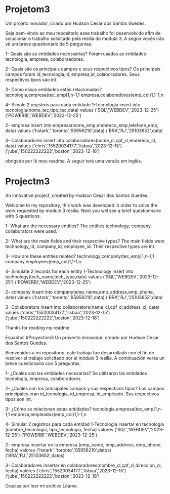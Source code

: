 # Projetom3
Um projeto inovador,  criado por Hudson Cesar dos Santos Guedes.

Seja bem-vindo ao meu repositorio esse trabalho foi desenvolvido afim de solucionar o trabalho solicitado pela resilia do modulo 3.
A seguir vocês irão vê um breve questionário de 5 perguntas.

1- Quais são as entidades necessárias?
Foram usadas as entidades tecnologia, empresa, colaboraadores.

2- Quais são os principais campos e seus respectivos tipos?
Os principais campos foram id_tecnologia,id_empresa,id_colaboradores.
Seus respectivos tipos são int.

3- Como essas entidades estão relacionadas?
tecnologia,empresa(tec_emp)1,n-1,1
empresa,colaboradores(emp_col)1,1-1,n

4- Simule 2 registros para cada entidade
1-Tecnologia
insert into tecnologia(nome_tec,tipo_tec,data)
values
('SQL','WEBDEV','2023-12-25')
('POWERBI','WEBDEV','2023-12-25')

2- empresa
insert into empresa(nome_emp,endereco_emp,telefone_emp, data)
values
('hstark',''toronto','95956210',data)
('BRA','RJ','25103652',data)

3- Colaboradores
insert into colaboradores(nome_cl,cpf_cl,endereco_cl, data)
values
('chris','15520034177','lisboa','2023-12-15')
('jube','150222222222','boston','2023-12-18')

obrigado por lê meu readme.
A seguir terá uma versão em inglês.


# Projectm3
An innovative project, created by Hudson Cesar dos Santos Guedes.

Welcome to my repository, this work was developed in order to solve the work requested by module 3 resilia.
Next you will see a brief questionnaire with 5 questions.

1- What are the necessary entities?
The entities technology, company, collaborators were used.

2- What are the main fields and their respective types?
The main fields were technology_id, company_id, employee_id.
Their respective types are int.

3- How are these entities related?
technology,company(tec_emp)1,n-1,1
company,employees(emp_col)1,1-1,n

4- Simulate 2 records for each entity
1-Technology
insert into technology(tech_name,tech_type,date)
values
('SQL','WEBDEV','2023-12-25')
('POWERBI','WEBDEV','2023-12-25')

2- company
insert into company(emp_name,emp_address,emp_phone, date)
values
('hstark',''toronto','95956210',data)
('BRA','RJ','25103652',data)

3- Collaborators
insert into collaborators(name_cl,cpf_cl,address_cl, date)
values
('chris','15520034177','lisboa','2023-12-15')
('jube','150222222222','boston','2023-12-18')

Thanks for reading my readme.

Espanhol
#Proyectom3
Un proyecto innovador, creado por Hudson Cesar dos Santos Guedes.

Bienvenidos a mi repositorio, este trabajo fue desarrollado con el fin de resolver el trabajo solicitado por el módulo 3 resilia.
A continuación verás un breve cuestionario con 5 preguntas.

1- ¿Cuáles son las entidades necesarias?
Se utilizaron las entidades tecnología, empresa, colaboradores.

2- ¿Cuáles son los principales campos y sus respectivos tipos?
Los campos principales eran id_tecnología, id_empresa, id_empleado.
Sus respectivos tipos son int.

3- ¿Cómo se relacionan estas entidades?
tecnología,empresa(tec_emp)1,n-1,1
empresa,empleados(emp_col)1,1-1,n

4- Simular 2 registros para cada entidad
1-Tecnología
insertar en tecnología (nombre_tecnología, tipo_tecnología, fecha)
valores
('SQL','WEBDEV','2023-12-25')
('POWERBI','WEBDEV','2023-12-25')

2- empresa
insertar en la empresa (emp_name, emp_address, emp_phone, fecha)
valores
('hstark',''toronto','95956210',datos)
('BRA','RJ','25103652',datos)

3- Colaboradores
insertar en colaboradores(nombre_cl,cpf_cl,dirección_cl, fecha)
valores
('chris','15520034177','lisboa','2023-12-15')
('jube','150222222222','boston','2023-12-18')

Gracias por leer mi archivo Léame.




